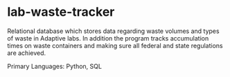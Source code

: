 # lab-waste-tracker

Relational database which stores data regarding waste volumes and types of waste in Adaptive labs. In addition the program tracks accumulation times on waste containers and making sure all federal and state regulations are achieved.

Primary Languages: Python, SQL

